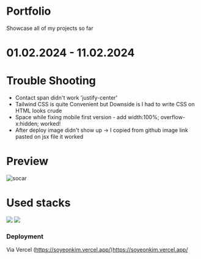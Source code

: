 # Portfolio 
Showcase all of my projects so far

# 01.02.2024 - 11.02.2024

# Trouble Shooting
- Contact span didn't work 'justify-center'
- Tailwind CSS is quite Convenient but Downside is I had to write CSS on HTML looks crude
- Space while fixing mobile first version - add width:100%;
overflow-x:hidden; worked!
- After deploy image didn't show up -> I copied from github image link pasted on jsx file it worked

# Preview

![socar](https://github.com/Soylatte/portfolio-new/assets/133989317/1b578948-7aaa-4a86-bc3f-376fb2b37bac)

# Used stacks
<img src="https://img.shields.io/badge/React-61DAFB?style=for-the-badge&logo=React&logoColor=black">
<img src="https://img.shields.io/badge/Tailwind CSS-06B6D4?style=for-the-badge&logo=Tailwind CSS&logoColor=white"/>

### Deployment
Via Vercel
(https://soyeonkim.vercel.app/)https://soyeonkim.vercel.app/

